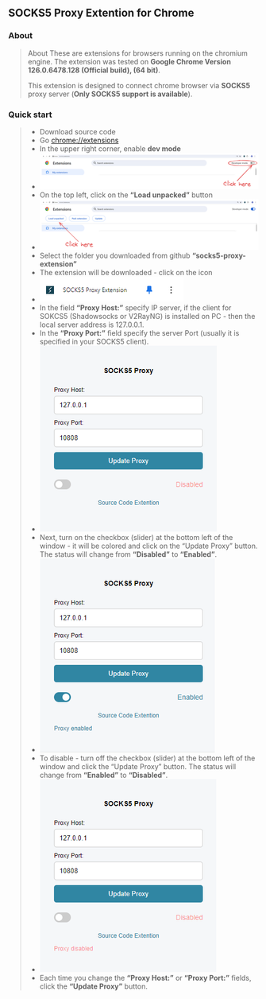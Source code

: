 ## SOCKS5 Proxy Extention for Chrome

### About
> About
> These are extensions for browsers running on the chromium engine. The extension was tested on **Google Chrome Version 126.0.6478.128 (Official build), (64 bit)**.
> 
> This extension is designed to connect chrome browser via **SOCKS5** proxy server (**Only SOCKS5 support is available**).

### Quick start

> - Download source code
> - Go [chrome://extensions](chrome://extensions)
> - In the upper right corner, enable **dev mode**
> - ![](images/1.png)
> - On the top left, click on the **“Load unpacked”** button
> - ![](images/2.png)
> - Select the folder you downloaded from github **“socks5-proxy-extension”**
> - The extension will be downloaded - click on the icon
> - ![](images/3.png)
> - In the field **“Proxy Host:”** specify IP server, if the client for SOKCS5 (Shadowsocks or V2RayNG) is installed on PC - then the local server address is 127.0.0.1.
> - In the **“Proxy Port:”** field specify the server Port (usually it is specified in your SOCKS5 client).
> - ![](images/4.png)
> - Next, turn on the checkbox (slider) at the bottom left of the window - it will be colored and click on the “Update Proxy” button. The status will change from **“Disabled”** to **“Enabled”**.
> - ![](images/5.png)
> - To disable - turn off the checkbox (slider) at the bottom left of the window and click the “Update Proxy” button. The status will change from **“Enabled”** to **“Disabled”**.
> - ![](images/6.png)
> - Each time you change the **“Proxy Host:”** or **“Proxy Port:”** fields, click the **“Update Proxy”** button.